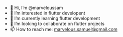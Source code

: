- 👋 Hi, I’m @marveloussam
- 👀 I’m interested in flutter developent
- 🌱 I’m currently learning flutter development
- 💞️ I’m looking to collaborate on flutter projects
- 📫 How to reach me: marvelous.samuel@gmail.com

<!---
marveloussam/marveloussam is a ✨ special ✨ repository because its `README.md` (this file) appears on your GitHub profile.
You can click the Preview link to take a look at your changes.
--->
